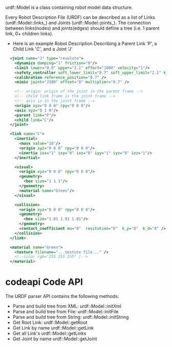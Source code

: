 urdf::Model is a class containing robot model data structure.

Every Robot Description File (URDF) can be described as a list of Links (urdf::Model::links_) and Joints (urdf::Model::joints_).
The connection between links(nodes) and joints(edges) should define a tree (i.e. 1 parent link, 0+ children links).

* Here is an example Robot Description Describing a Parent Link 'P', a Child Link 'C', and a Joint 'J'
```xml
  <joint name="J" type="revolute">
    <dynamics damping="1" friction="0"/>
    <limit lower="0.9" upper="2.1" effort="1000" velocity="1"/>
    <safety_controller soft_lower_limit="0.7" soft_upper_limit="2.1" k_position="1" k_velocity="1" />
    <calibration reference_position="0.7" />
    <mimic joint="J100" offset="0" multiplier="0.7" />

    <!-- origin: origin of the joint in the parent frame -->
    <!-- child link frame is the joint frame -->
    <!-- axis is in the joint frame -->
    <origin xyz="0 0 0" rpy="0 0 0"/>
    <axis xyz="0 1 0"/>
    <parent link="P"/>
    <child link="C"/>
  </joint>

  <link name="C">
    <inertial>
      <mass value="10"/>
      <origin xyz="0 0 0" rpy="0 0 0"/>
      <inertia ixx="1" ixy="0" ixz="0" iyy="1" iyz="0" izz="1"/>
    </inertial>

    <visual>
      <origin xyz="0 0 0" rpy="0 0 0"/>
      <geometry>
        <box size="1 1 1"/>
      </geometry>
      <material name="Green"/>
    </visual>

    <collision>
      <origin xyz="0 0 0" rpy="0 0 0"/>
      <geometry>
        <box size="1.01 1.01 1.01"/>
      </geometry>
      <contact_coefficient mu="0"  resitution="0"  k_p="0"  k_d="0" />
    </collision>
  </link>

  <material name="Green">
    <texture filename="...texture file..." />
    <!--color rgb="255 255 255" /-->
  </material>
```

# codeapi Code API

The URDF parser API contains the following methods:
  * Parse and build tree from XML: urdf::Model::initXml
  * Parse and build tree from File: urdf::Model::initFile
  * Parse and build tree from String: urdf::Model::initString
  * Get Root Link: urdf::Model::getRoot
  * Get Link by name urdf::Model::getLink
  * Get all Link's urdf::Model::getLinks
  * Get Joint by name urdf::Model::getJoint
